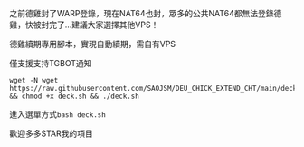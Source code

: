 之前德雞封了WARP登錄，現在NAT64也封，眾多的公共NAT64都無法登錄德雞，快被封完了...建議大家選擇其他VPS！

德雞續期專用腳本，實現自動續期，需自有VPS

僅支援支持TGBOT通知

```
wget -N wget https://raw.githubusercontent.com/SAOJSM/DEU_CHICK_EXTEND_CHT/main/deck.sh && chmod +x deck.sh && ./deck.sh
```

進入選單方式```bash deck.sh```

歡迎多多STAR我的項目
